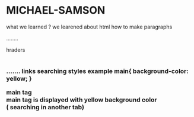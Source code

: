 # MICHAEL-SAMSON
what we learned ?
we learened about html
how to make paragraphs <p>........</p>
hraders <h1> <h2> <h3>.......
  links  <a href=..........></a>
searching
styles 
example
   main{
           background-color: yellow;
            }
  <body>
          <main >main tag</main >
    </body>
    main tag is displayed with yellow background color
  <form action="http://google.com/search" target="_blank"> ( searching in another tab)
